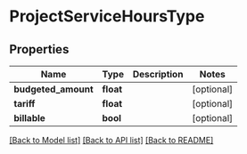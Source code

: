 # ProjectServiceHoursType

## Properties

 Name                | Type      | Description | Notes      
---------------------|-----------|-------------|------------
 **budgeted_amount** | **float** |             | [optional] 
 **tariff**          | **float** |             | [optional] 
 **billable**        | **bool**  |             | [optional] 

[[Back to Model list]](../../README.md#documentation-for-models) [[Back to API list]](../../README.md#documentation-for-api-endpoints) [[Back to README]](../../README.md)


